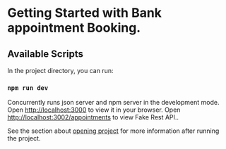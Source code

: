 # Getting Started with Bank appointment Booking.

## Available Scripts

In the project directory, you can run:

### `npm run dev`

Concurrently runs json server and npm server in the development mode.\
Open [http://localhost:3000](http://localhost:3000) to view it in your browser.
Open [http://localhost:3002/appointments](http://localhost:3002/appointments) to view Fake Rest API..

See the section about [opening project](http://localhost:3000/getHelp) for more information after running the project.
